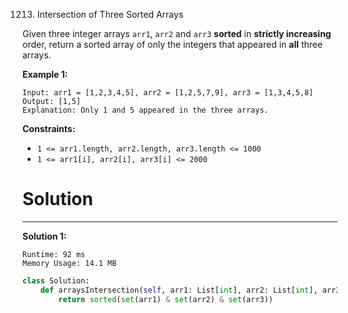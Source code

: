 1213. Intersection of Three Sorted Arrays

Given three integer arrays `arr1`, `arr2` and `arr3` **sorted** in **strictly increasing** order, return a sorted array of only the integers that appeared in **all** three arrays.

**Example 1:**
```
Input: arr1 = [1,2,3,4,5], arr2 = [1,2,5,7,9], arr3 = [1,3,4,5,8]
Output: [1,5]
Explanation: Only 1 and 5 appeared in the three arrays.
``` 

**Constraints:**

* `1 <= arr1.length, arr2.length, arr3.length <= 1000`
* `1 <= arr1[i], arr2[i], arr3[i] <= 2000`

# Solution
---
**Solution 1:**
```
Runtime: 92 ms
Memory Usage: 14.1 MB
```
```python
class Solution:
    def arraysIntersection(self, arr1: List[int], arr2: List[int], arr3: List[int]) -> List[int]:
        return sorted(set(arr1) & set(arr2) & set(arr3))
```
